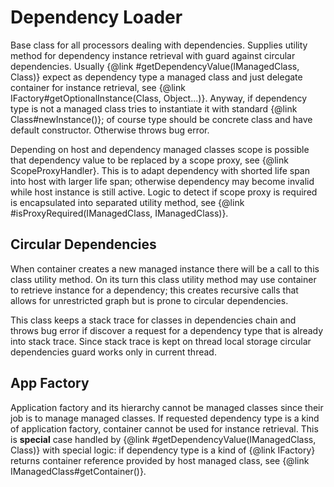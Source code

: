 # Dependency Loader

 Base class for all processors dealing with dependencies. Supplies utility method for dependency instance retrieval with guard
 against circular dependencies. Usually {@link #getDependencyValue(IManagedClass, Class)} expect as dependency type a managed
 class and just delegate container for instance retrieval, see {@link IFactory#getOptionalInstance(Class, Object...)}. Anyway,
 if dependency type is not a managed class tries to instantiate it with standard {@link Class#newInstance()}; of course type
 should be concrete class and have default constructor. Otherwise throws bug error.

 Depending on host and dependency managed classes scope is possible that dependency value to be replaced by a scope proxy, see
 {@link ScopeProxyHandler}. This is to adapt dependency with shorted life span into host with larger life span; otherwise
 dependency may become invalid while host instance is still active. Logic to detect if scope proxy is required is encapsulated
 into separated utility method, see {@link #isProxyRequired(IManagedClass, IManagedClass)}.

## Circular Dependencies

 When container creates a new managed instance there will be a call to this class utility method. On its turn this class
 utility method may use container to retrieve instance for a dependency; this creates recursive calls that allows for
 unrestricted graph but is prone to circular dependencies.

 This class keeps a stack trace for classes in dependencies chain and throws bug error if discover a request for a dependency
 type that is already into stack trace. Since stack trace is kept on thread local storage circular dependencies guard works
 only in current thread.

 ## App Factory

 Application factory and its hierarchy cannot be managed classes since their job is to manage managed classes. If requested
 dependency type is a kind of application factory, container cannot be used for instance retrieval. This is <b>special</b>
 case handled by {@link #getDependencyValue(IManagedClass, Class)} with special logic: if dependency type is a kind of
 {@link IFactory} returns container reference provided by host managed class, see {@link IManagedClass#getContainer()}.

